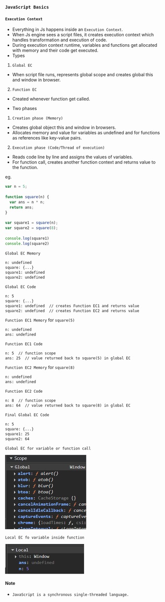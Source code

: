 ### ``JavaScript Basics``

#### ``Execution Context``
- Everything in Js happens inside an ``Execution Context``.
- When Js engine sees a script files, it creates execution context which handles transformation and execution of code.
- During execution context runtime, variables and functions get allocated with memory and their code get executed.
- Types
1. ``Global EC``
- When script file runs, represents global scope and creates global this and window in browser.

2. ``Function EC``
- Created whenever function get called.

- Two phases
1. ``Creation phase (Memory)``
- Creates global object this and window in browsers.
- Allocates memory and value for variables as undefined and for functions as references like key-value pairs.

2. ``Execution phase (Code/Thread of execution)``
- Reads code line by line and assigns the values of variables.
- For function call, creates another function context and returns value to the function.

eg.
```js
var n = 5;

function square(n) {
  var ans = n * n;
  return ans;
}

var square1 = square(n);
var square2 = square(8);  

console.log(square1)
console.log(square2)

```

``Global EC Memory``
```
n: undefined
square: {...}
square1: undefined
square2: undefined
```

``Global EC Code``
```
n: 5
square: {...} 
square1: undefined  // creates Function EC1 and returns value
square2: undefined  // creates Function EC2 and returns value
```

``Function EC1 Memory`` for ``square(5)``
```
n: undefined
ans: undefined
```

``Function EC1 Code``
```
n: 5  // function scope
ans: 25  // value returned back to square(5) in global EC 
```

``Function EC2 Memory`` for ``square(8)``
```
n: undefined
ans: undefined
```

``Function EC2 Code``
```
n: 8  // function scope
ans: 64  // value returned back to square(8) in global EC 
```

``Final Global EC Code``
```
n: 5
square: {...} 
square1: 25
square2: 64
```

``Global EC for variable or function call``

![alt text](image-1.png)

``Local EC fo variable inside function``

![alt text](image.png)

#### Note
- ``JavaScript is a synchronous single-threaded language.``
